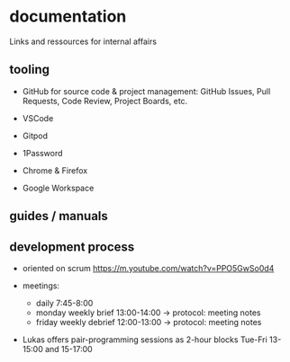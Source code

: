 # documentation
Links and ressources for internal affairs


## tooling
- GitHub for source code & project management: GitHub Issues, Pull Requests, Code Review, Project Boards, etc.

- VSCode
- Gitpod
- 1Password
- Chrome & Firefox
- Google Workspace

## guides / manuals

## development process

- oriented on scrum https://m.youtube.com/watch?v=PPO5GwSo0d4

- meetings:
  - daily 7:45-8:00
  - monday weekly brief 13:00-14:00 -> protocol: meeting notes
  - friday weekly debrief 12:00-13:00 -> protocol: meeting notes

- Lukas offers pair-programming sessions as 2-hour blocks Tue-Fri 13-15:00 and 15-17:00
